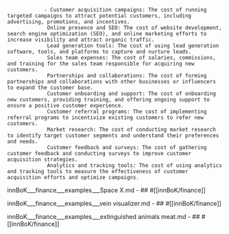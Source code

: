 				- Customer acquisition campaigns: The cost of running targeted campaigns to attract potential customers, including advertising, promotions, and incentives.
				 Online presence and SEO: The cost of website development, search engine optimization (SEO), and online marketing efforts to increase visibility and attract organic traffic.
				 Lead generation tools: The cost of using lead generation software, tools, and platforms to capture and nurture leads.
				 Sales team expenses: The cost of salaries, commissions, and training for the sales team responsible for acquiring new customers.
				 Partnerships and collaborations: The cost of forming partnerships and collaborations with other businesses or influencers to expand the customer base.
				 Customer onboarding and support: The cost of onboarding new customers, providing training, and offering ongoing support to ensure a positive customer experience.
				 Customer referral programs: The cost of implementing referral programs to incentivize existing customers to refer new customers.
				 Market research: The cost of conducting market research to identify target customer segments and understand their preferences and needs.
				 Customer feedback and surveys: The cost of gathering customer feedback and conducting surveys to improve customer acquisition strategies.
				 Analytics and tracking tools: The cost of using analytics and tracking tools to measure the effectiveness of customer acquisition efforts and optimize campaigns.











innBoK___finance___examples___Space X.md	- ## #[[innBoK/finance]]


innBoK___finance___examples___vein visualizer.md	- ## #[[innBoK/finance]]


innBoK___finance___examples___extinguished animals meat.md	- ## #[[innBoK/finance]]












